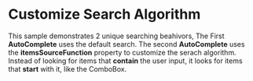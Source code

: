 Customize Search Algorithm
=============

This sample demonstrates 2 unique searching beahivors, The First __AutoComplete__ uses the default search. The second __AutoComplete__ uses the __itemsSourceFunction__ property to customize the serach algorithm. Instead of looking for items that **contain** the user input, it looks for items that **start** with it, like the ComboBox.
